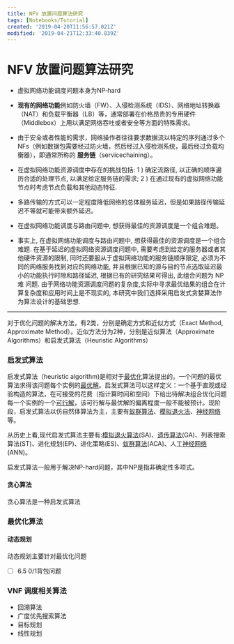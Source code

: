 ```yaml
---
title: NFV 放置问题算法研究
tags: [Notebooks/Tutorial]
created: '2019-04-20T11:56:57.021Z'
modified: '2019-04-21T12:33:40.839Z'
---
```


# NFV 放置问题算法研究

* 虚拟网络功能调度问题本身为NP‐hard

* **现有的网络功能**例如防火墙（FW）、入侵检测系统（IDS）、网络地址转换器（NAT）和负载平衡器（LB）等，通常部署在价格昂贵的专用硬件（Middlebox）上用以满足网络吞吐或者安全等方面的特殊需求。

* 由于安全或者性能的需求，网络操作者往往要求数据流以特定的序列通过多个NFs（例如数据包需要经过防火墙，然后经过入侵检测系统，最后经过负载均衡器），即通常所称的 **服务链**（servicechaining）。
* 在虚拟网络功能资源调度中存在的挑战包括:
1 ) 确定流路径, 以正确的顺序遍历合适的处理节点, 以满足给定服务链的需求;
2 ) 在通过现有的虚拟网络功能节点时考虑节点负载和其他动态特征.
* 多路传输的方式可以一定程度降低网络的总体服务延迟，但是如果路径传输延迟不等就可能带来额外延迟。
* 在虚拟网络功能调度与路由问题中, 想获得最佳的资源调度是一个组合难题。
* 事实上, 在虚拟网络功能调度与路由问题中, 想获得最佳的资源调度是一个组合难题. 在基于延迟的虚拟网络资源调度问题中, 需要考虑到给定的服务器或者其他硬件资源的限制, 同时还要服从于虚拟网络功能的服务链顺序限定, 必须为不同的网络服务找到对应的网络功能, 并且根据已知的源与目的节点选取延迟最小的功能执行时隙和路径延迟, 根据已有的研究结果可得出, 此组合问题为 NP难 问题. 由于网络功能资源调度问题的复杂度,实际中寻求最优结果的组合在计算复杂度和应用时间上是不现实的, 本研究中我们选择采用启发式贪婪算法作为算法设计的基础思想.

---

对于优化问题的解决方法，有2类，分别是确定方式和近似方式（Exact Method, Approximate Method）。近似方法分为2种，分别是近似算法（Approximate Algorithms）和启发式算法（Heuristic Algorithms）

### 启发式算法

启发式算法（heuristic algorithm)是相对于[最优化](https://baike.baidu.com/item/最优化)算法提出的。一个问题的最优算法求得该问题每个实例的[最优解](https://baike.baidu.com/item/最优解/5208902)。启发式算法可以这样定义：一个基于直观或经验构造的算法，在可接受的花费（指计算时间和空间）下给出待解决组合优化问题每一个实例的一个[可行解](https://baike.baidu.com/item/可行解/962143)，该可行解与最优解的偏离程度一般不能被预计。现阶段，启发式算法以仿自然体算法为主，主要有[蚁群算法](https://baike.baidu.com/item/蚁群算法/9646604)、[模拟退火法](https://baike.baidu.com/item/模拟退火法/10423893)、[神经网络](https://baike.baidu.com/item/神经网络/16600562)等。 

从历史上看,现代启发式算法主要有:[模拟退火算法](https://baike.baidu.com/item/模拟退火算法)(SA)、[遗传算法](https://baike.baidu.com/item/遗传算法)(GA)、列表搜索算法(ST)、进化规划(EP)、进化策略(ES)、[蚁群算法](https://baike.baidu.com/item/蚁群算法)(ACA)、人工[神经网络](https://baike.baidu.com/item/神经网络/16600562)(ANN)。

启发式算法一般用于解决NP-hard问题，其中NP是指非确定性多项式。

#### 贪心算法

贪心算法是一种启发式算法

### 最优化算法

#### 动态规划

动态规划主要针对最优化问题

- [ ] 6.5 0/1背包问题

### VNF 调度相关算法

* 回溯算法
* 广度优先搜索算法
* 目标规划
* 线性规划



